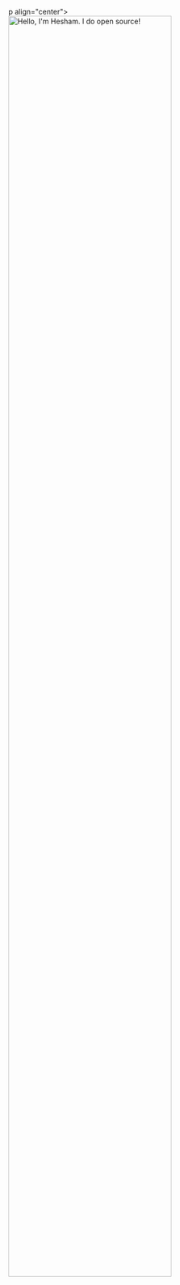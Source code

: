 p align="center"><a href="https://anuraghazra.github.io"><img width="80%" alt="Hello, I'm Hesham. I do open source!" src="./assets/gh-readme-header.png" /></a></p>
